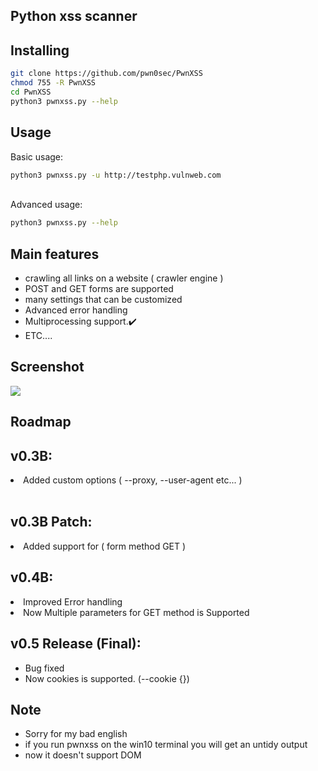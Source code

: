## Python xss scanner 

## Installing 

```bash
git clone https://github.com/pwn0sec/PwnXSS
chmod 755 -R PwnXSS
cd PwnXSS
python3 pwnxss.py --help 
```
## Usage
Basic usage:

```bash
python3 pwnxss.py -u http://testphp.vulnweb.com
```
<br/>
Advanced usage:

```bash
python3 pwnxss.py --help
```

## Main features

* crawling all links on a website ( crawler engine )
* POST and GET forms are supported
* many settings that can be customized
* Advanced error handling
* Multiprocessing support.✔️
* ETC....


## Screenshot

<img src="images/screenshot.png">

## Roadmap

v0.3B:
------
<li> Added custom options ( --proxy, --user-agent etc... )</li>
<br/>

v0.3B Patch:
------
<li>Added support for ( form method GET ) </li>

v0.4B:
------
<li>Improved Error handling</li>
<li>Now Multiple parameters for GET method is Supported</li>

v0.5 Release (Final):
------
* Bug fixed
* Now cookies is supported. (--cookie {}) 
## Note
* Sorry for my bad english 
* if you run pwnxss on the win10 terminal you will get an untidy output
* now it doesn't support DOM

